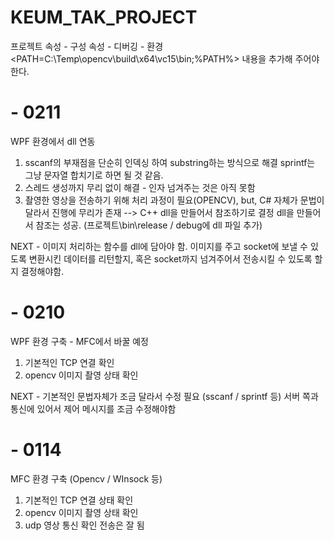 # KEUM_TAK_PROJECT
프로젝트 속성 - 구성 속성 - 디버깅 - 환경 <PATH=C:\Temp\opencv\build\x64\vc15\bin;%PATH%> 내용을 추가해 주어야 한다.
# - 0211
WPF 환경에서 dll 연동
1. sscanf의 부재점을 단순히 인덱싱 하여 substring하는 방식으로 해결
   sprintf는 그냥 문자열 합치기로 하면 될 것 같음.
2. 스레드 생성까지 무리 없이 해결 - 인자 넘겨주는 것은 아직 못함
3. 촬영한 영상을 전송하기 위해 처리 과정이 필요(OPENCV),
   but, C# 자체가 문법이 달라서 진행에 무리가 존재 --> C++ dll을 만들어서 참조하기로 결정
   dll을 만들어서 참조는 성공. (프로젝트\bin\release / debug에 dll 파일 추가)

NEXT - 이미지 처리하는 함수를 dll에 담아야 함. 
		이미지를 주고 socket에 보낼 수 있도록 변환시킨 데이터를 리턴할지, 혹은
		socket까지 넘겨주어서 전송시킬 수 있도록 할 지 결정해야함.
#
# - 0210
WPF 환경 구축 - MFC에서 바꿀 예정 
1. 기본적인 TCP 연결 확인
2. opencv 이미지 촬영 상태 확인

NEXT - 기본적인 문법자체가 조금 달라서 수정 필요 (sscanf / sprintf 등)
		서버 쪽과 통신에 있어서 제어 메시지를 조금 수정해야함
#
# - 0114
MFC 환경 구축 (Opencv / WInsock 등)
1. 기본적인 TCP 연결 상태 확인
2. opencv 이미지 촬영 상태 확인
3. udp 영상 통신 확인 전송은 잘 됨
#